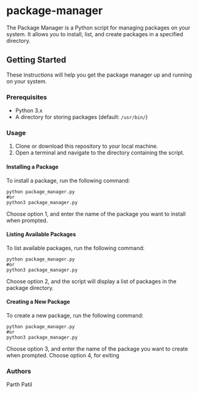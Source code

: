 # package-manager
The Package Manager is a Python script for managing packages on your system. It allows you to install, list, and create packages in a specified directory.

## Getting Started

These instructions will help you get the package manager up and running on your system.

### Prerequisites

- Python 3.x
- A directory for storing packages (default: `/usr/bin/`)

### Usage

1. Clone or download this repository to your local machine.
2. Open a terminal and navigate to the directory containing the script.

#### Installing a Package

To install a package, run the following command:

```
python package_manager.py
#or
python3 package_manager.py
```

Choose option 1, and enter the name of the package you want to install when prompted.

#### Listing Available Packages

To list available packages, run the following command:

```
python package_manager.py
#or
python3 package_manager.py
```

Choose option 2, and the script will display a list of packages in the package directory.

#### Creating a New Package

To create a new package, run the following command:

```
python package_manager.py
#or
python3 package_manager.py

```

Choose option 3, and enter the name of the package you want to create when prompted.
Choose option 4, for exiting

### Authors

Parth Patil
